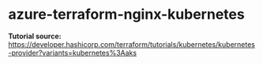 # azure-terraform-nginx-kubernetes

<strong>Tutorial source:</strong> https://developer.hashicorp.com/terraform/tutorials/kubernetes/kubernetes-provider?variants=kubernetes%3Aaks